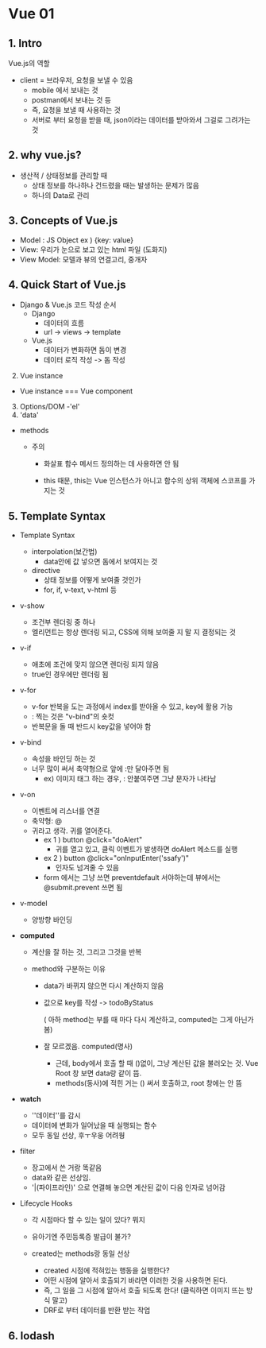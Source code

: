 # Vue 01

## 1. Intro

Vue.js의 역할

* client = 브라우저, 요청을 보낼 수 있음
  * mobile 에서 보내는 것
  * postman에서 보내는 것 등
  * 즉, 요청을 보낼 때 사용하는 것
  * 서버로 부터 요청을 받을 때, json이라는 데이터를 받아와서 그걸로 그려가는 것

## 2. why vue.js?

* 생산적 / 상태정보를 관리할 때 
  * 상태 정보를 하나하나 건드렸을 때는 발생하는 문제가 많음
  * 하나의 Data로 관리

## 3. Concepts of Vue.js

* Model : JS Object ex ) {key: value}
* View: 우리가 눈으로 보고 있는 html 파일 (도화지)
* View Model: 모델과 뷰의 연결고리, 중개자

## 4. Quick Start of Vue.js

* Django & Vue.js 코드 작성 순서
  * Django
    * 데이터의 흐름
    * url -> views -> template
  * Vue.js
    * 데이터가 변화하면 돔이 변경
    * 데이터 로직 작성 -> 돔 작성

2. Vue instance

* Vue instance === Vue component

3. Options/DOM -'el'
4. 'data'

* methods
  * 주의

    * 화살표 함수 메서드 정의하는 데 사용하면 안 됨

    * this 때문, this는 Vue 인스턴스가 아니고 함수의 상위 객체에 스코프를 가지는 것

## 5. Template  Syntax

* Template Syntax
  * interpolation(보간법)
    * data안에 값 넣으면 돔에서 보여지는 것
  * directive
    * 상태 정보를 어떻게 보여줄 것인가
    * for, if, v-text, v-html 등
* v-show
  * 조건부 렌더링 중 하나
  * 엘리먼트는 항상 렌더링 되고, CSS에 의해 보여줄 지 말 지 결정되는 것

* v-if
  * 애초에 조건에 맞지 않으면 렌더링 되지 않음
  * true인 경우에만 렌더링 됨

* v-for

  * v-for 반복을 도는 과정에서 index를 받아올 수 있고, key에 활용 가능
  * : 찍는 것은 "v-bind"의 숏컷
  * 반복문을 돌 때 반드시 key값을 넣어야 함

* v-bind

  * 속성을 바인딩 하는 것
  * 너무 많이 써서 축약형으로 앞에 :만 달아주면 됨
    * ex) 이미지 태그 하는 경우, : 안붙여주면 그냥 문자가 나타남

* v-on

  * 이벤트에 리스너를 연결
  * 축약형: @
  * 귀라고 생각. 귀를 열어준다.
    * ex 1 ) button @click="doAlert"
      * 귀를 열고 있고, 클릭 이벤트가 발생하면 doAlert 메소드를 실행
    * ex 2 ) button @click="onInputEnter('ssafy')"
      * 인자도 넘겨줄 수 있음
    * form 에서는 그냥 쓰면 preventdefault 서야하는데 뷰에서는 @submit.prevent 쓰면 됨

* v-model

  * 양방향 바인딩

  

* **computed**

  * 계산을 잘 하는 것, 그리고 그것을 반복

  * method와 구분하는 이유

    * data가 바뀌지 않으면 다시 계산하지 않음

    * 값으로 key를 작성 -> todoByStatus

      ( 아하 method는 부를 때 마다 다시 계산하고, computed는 그게 아닌가 봄)

    * 잘 모르겠음. computed(명사)

      * 근데, body에서 호출 할 때 ()없이, 그냥 계산된 값을 불러오는 것. Vue Root 창 보면 data랑 같이 뜸.
      * methods(동사)에 적힌 거는 () 써서 호출하고, root 창에는 안 뜸

* **watch**
  * ''데이터''를 감시
  * 데이터에 변화가 일어났을 때 실행되는 함수
  * 모두 동일 선상, 후ㅜ우웅 어려웡
* filter
  * 장고에서 쓴 거랑 똑같음
  * data와 같은 선상임.
  * '|(파이프라인)' 으로 연결해 놓으면 계산된 값이 다음 인자로 넘어감

* Lifecycle Hooks

  * 각 시점마다 할 수 있는 일이 있다? 뭐지

  * 유아기엔 주민등록증 발급이 불가?

  * created는 methods랑 동일 선상

    * created 시점에 적혀있는 행동을 실행한다?
    * 어떤 시점에 알아서 호출되기 바라면 이러한 것을 사용하면 된다.
    * 즉, 그 일을 그 시점에 알아서 호출 되도록 한다! (클릭하면 이미지 뜨는 방식 말고)
    * DRF로 부터 데이터를 반환 받는 작업

    

## 6. lodash

